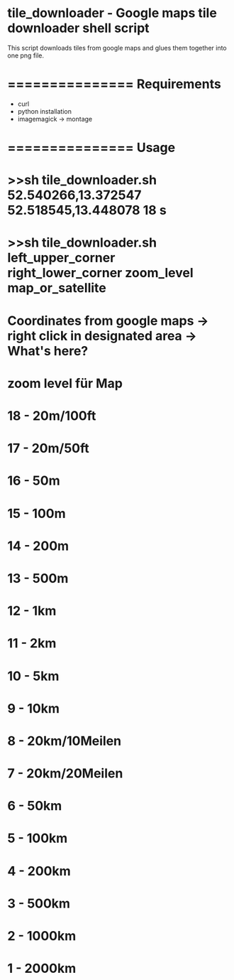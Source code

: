 tile_downloader - Google maps tile downloader shell script
===============
This script downloads tiles from google maps and glues them together into one png file.

===============
Requirements
===============
- curl
- python installation
- imagemagick -> montage

===============
Usage
===============
# >>sh tile_downloader.sh 52.540266,13.372547 52.518545,13.448078 18 s
# >>sh tile_downloader.sh left_upper_corner right_lower_corner zoom_level map_or_satellite
# Coordinates from google maps -> right click in designated area -> What's here?

# zoom level für Map 
# 18 - 20m/100ft
# 17 - 20m/50ft
# 16 - 50m
# 15 - 100m
# 14 - 200m
# 13 - 500m
# 12 - 1km
# 11 - 2km
# 10 - 5km
# 9 - 10km
# 8 - 20km/10Meilen
# 7 - 20km/20Meilen
# 6 - 50km
# 5 - 100km
# 4 - 200km
# 3 - 500km
# 2 - 1000km
# 1 - 2000km
